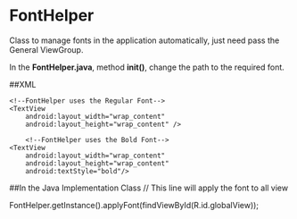 # FontHelper
Class to manage fonts in the application automatically, just need pass the General ViewGroup.

In the **FontHelper.java**, method **init()**, change the path to the required font.

##XML
<LinearLayout xmlns:android="http://schemas.android.com/apk/res/android"
    android:id="@+id/globalView"
    android:layout_width="match_parent"
    android:layout_height="match_parent"
    android:orientation="vertical">
    
    <!--FontHelper uses the Regular Font-->
    <TextView
        android:layout_width="wrap_content"
        android:layout_height="wrap_content" />
        
        <!--FontHelper uses the Bold Font-->
    <TextView
        android:layout_width="wrap_content"
        android:layout_height="wrap_content"
        android:textStyle="bold"/>
</LinearLayout>

##In the Java Implementation Class
// This line will apply the font to all view

FontHelper.getInstance().applyFont(findViewById(R.id.globalView));
